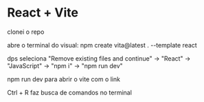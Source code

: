 # React + Vite

clonei o repo

abre o terminal do visual:
npm create vita@latest . --template react

dps seleciona "Remove existing files and continue" -> "React" -> "JavaScript" -> "npm i" -> "npm run dev"


npm run dev para abrir o vite com o link 


Ctrl + R faz busca de comandos no terminal
